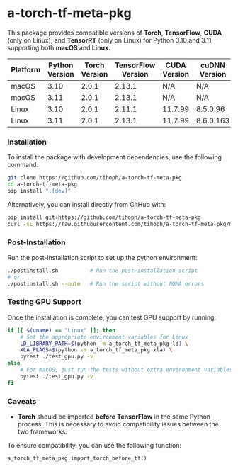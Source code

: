 # a-torch-tf-meta-pkg
This package provides compatible versions of **Torch**, **TensorFlow**, **CUDA** (only on Linux),
and **TensorRT** (only on Linux) for Python 3.10 and 3.11, supporting both **macOS** and **Linux**.

| **Platform** | **Python Version** | **Torch Version** | **TensorFlow Version** | **CUDA Version** | **cuDNN Version** | **TensorRT Version** |
|--------------|--------------------|-------------------|------------------------|------------------|-------------------|----------------------|
| macOS        | 3.10               | 2.0.1             | 2.13.1                 | N/A              | N/A               | N/A                  |
| macOS        | 3.11               | 2.0.1             | 2.13.1                 | N/A              | N/A               | N/A                  |
| Linux        | 3.10               | 2.0.1             | 2.11.1                 | 11.7.99          | 8.5.0.96          | 7.2.2.3              |
| Linux        | 3.11               | 2.0.1             | 2.13.1                 | 11.7.99          | 8.6.0.163         | 8.4.3.1              |

### Installation

To install the package with development dependencies, use the following command:

```bash
git clone https://github.com/tihoph/a-torch-tf-meta-pkg
cd a-torch-tf-meta-pkg
pip install ".[dev]"
```

Alternatively, you can install directly from GitHub with:

```bash
pip install git+https://github.com/tihoph/a-torch-tf-meta-pkg
curl -sL https://raw.githubusercontent.com/tihoph/a-torch-tf-meta-pkg/main/postinstall.sh | bash
```

### Post-Installation

Run the post-installation script to set up the python environment:

```bash
./postinstall.sh          # Run the post-installation script
# or
./postinstall.sh --mute   # Run the script without NUMA errors
```

### Testing GPU Support

Once the installation is complete, you can test GPU support by running:

```bash
if [[ $(uname) == "Linux" ]]; then
    # Set the appropriate environment variables for Linux
    LD_LIBRARY_PATH=$(python -m a_torch_tf_meta_pkg ld) \
    XLA_FLAGS=$(python -m a_torch_tf_meta_pkg xla) \
    pytest ./test_gpu.py -v
else
    # For macOS, just run the tests without extra environment variables
    pytest ./test_gpu.py -v
fi
```

### Caveats

- **Torch** should be imported **before** **TensorFlow** in the same Python process. This is necessary to avoid compatibility issues between the two frameworks.

To ensure compatibility, you can use the following function:

```python
a_torch_tf_meta_pkg.import_torch_before_tf()
```
